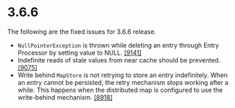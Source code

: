 
# 3.6.6

The following are the fixed issues for 3.6.6 release.

- `NullPointerException` is thrown while deleting an entry through Entry Processor by setting value to NULL. <a href="https://github.com/hazelcast/hazelcast/pull/9141" target="_blank">[9141]</a>
- Indefinite reads of stale values from near cache should be prevented. <a href="https://github.com/hazelcast/hazelcast/pull/9075" target="_blank">[9075]</a>
- Write behind `MapStore` is not retrying to store an entry indefinitely. When an entry cannot be persisted, the retry mechanism stops working after a while. This happens when the distributed map is configured to use the write-behind mechanism. <a href="https://github.com/hazelcast/hazelcast/issues/8918" target="_blank">[8918]</a>

